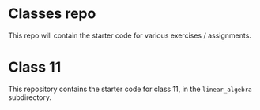 
# Classes repo

This repo will contain the starter code for various exercises / assignments.

# Class 11

This repository contains the starter code for class 11, in the
`linear_algebra` subdirectory.


